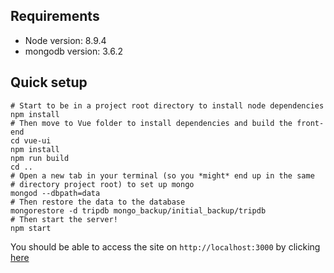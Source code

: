 ## Requirements
* Node version: 8.9.4
* mongodb version: 3.6.2

## Quick setup
```
# Start to be in a project root directory to install node dependencies
npm install
# Then move to Vue folder to install dependencies and build the front-end
cd vue-ui
npm install
npm run build
cd ..
# Open a new tab in your terminal (so you *might* end up in the same
# directory project root) to set up mongo
mongod --dbpath=data
# Then restore the data to the database
mongorestore -d tripdb mongo_backup/initial_backup/tripdb
# Then start the server!
npm start
```
You should be able to access the site on `http://localhost:3000` by clicking [here](http://localhost:3000)
